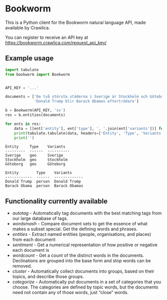 # Bookworm

This is a Python client for the Bookworm natural language API, made available by Crawlica.

You can register to receive an API key at https://bookworm.crawlica.com/request_api_key/


## Example usage

```python
import tabulate
from bookworm import Bookworm


API_KEY = '...'

documents = ['De två största städerna i Sverige är Stockholm och Göteborg',
             'Donald Trump blir Barack Obamas efterträdare']

b = Bookworm(API_KEY, 'sv')
res = b.entities(documents)

for ents in res:
    data = [[ent['entity'], ent['type'], ', '.join(ent['variants'])] for ent in ents]
    print(tabulate.tabulate(data, headers=['Entity', 'Type', 'Variants']))
    print('')
```


```
Entity     Type    Variants
---------  ------  ----------
Sverige    geo     Sverige
Stockholm  geo     Stockholm
Göteborg   geo     Göteborg

Entity        Type    Variants
------------  ------  -------------
Donald Trump  person  Donald Trump
Barack Obama  person  Barack Obamas
```


## Functionality currently available

* *autotag* - Automatically tag documents with the best matching tags from our large database of tags.
* *wordsmash* - Compare document sets to get the essence of what makes a subset special. Get the defining words and phrases.
* *entities* - Extract named entities (people, organisations, and places) from each document
* *sentiment* - Get a numerical representation of how positive or negative each document is
* *wordcount* - Get a count of the distinct words in the documents. Declinations are grouped into the base form and stop words can be removed.
* *cluster* - Automatically collect documents into groups, based on their topics, and describe those groups.
* *categorize* - Automatically put documents in a set of categories that you choose. The categories are defined by topic words, but the documents need not contain any of those words, just “close” words.
